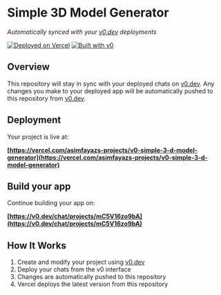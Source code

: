 # Simple 3D Model Generator

*Automatically synced with your [v0.dev](https://v0.dev) deployments*

[![Deployed on Vercel](https://img.shields.io/badge/Deployed%20on-Vercel-black?style=for-the-badge&logo=vercel)](https://vercel.com/asimfayazs-projects/v0-simple-3-d-model-generator)
[![Built with v0](https://img.shields.io/badge/Built%20with-v0.dev-black?style=for-the-badge)](https://v0.dev/chat/projects/mC5V16zo9bA)

## Overview

This repository will stay in sync with your deployed chats on [v0.dev](https://v0.dev).
Any changes you make to your deployed app will be automatically pushed to this repository from [v0.dev](https://v0.dev).

## Deployment

Your project is live at:

**[https://vercel.com/asimfayazs-projects/v0-simple-3-d-model-generator](https://vercel.com/asimfayazs-projects/v0-simple-3-d-model-generator)**

## Build your app

Continue building your app on:

**[https://v0.dev/chat/projects/mC5V16zo9bA](https://v0.dev/chat/projects/mC5V16zo9bA)**

## How It Works

1. Create and modify your project using [v0.dev](https://v0.dev)
2. Deploy your chats from the v0 interface
3. Changes are automatically pushed to this repository
4. Vercel deploys the latest version from this repository
